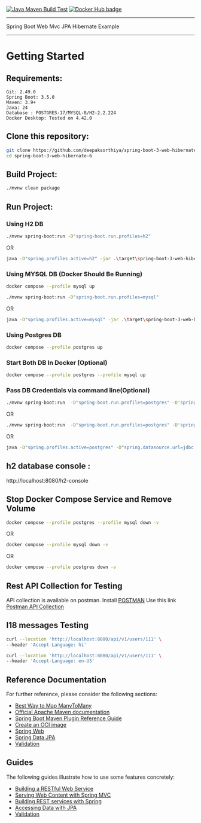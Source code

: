 [![Java Maven Build Test](https://github.com/deepaksorthiya/spring-boot-3-web-hibernate-6/actions/workflows/maven-build.yml/badge.svg)](https://github.com/deepaksorthiya/spring-boot-3-web-hibernate-6/actions/workflows/maven-build.yml)
[![Docker Hub badge][dockerhub-badge]][dockerhub]

[dockerhub-badge]: https://img.shields.io/docker/pulls/deepaksorthiya/spring-boot-3-web-hibernate-6

[dockerhub]: https://hub.docker.com/repository/docker/deepaksorthiya/spring-boot-3-web-hibernate-6

---

Spring Boot Web Mvc JPA Hibernate Example

---

# Getting Started

## Requirements:

```
Git: 2.49.0
Spring Boot: 3.5.0
Maven: 3.9+
Java: 24
Database : POSTGRES-17/MYSQL-8/H2-2.2.224
Docker Desktop: Tested on 4.42.0
```

## Clone this repository:

```bash
git clone https://github.com/deepaksorthiya/spring-boot-3-web-hibernate-6.git
cd spring-boot-3-web-hibernate-6
```

## Build Project:

```bash
./mvnw clean package
```

## Run Project:

### Using H2 DB

```bash
./mvnw spring-boot:run -D"spring-boot.run.profiles=h2"
```

OR

```bash
java -D"spring.profiles.active=h2" -jar .\target\spring-boot-3-web-hibernate-6-0.0.1-SNAPSHOT.jar
```

### Using MYSQL DB (Docker Should Be Running)

```bash
docker compose --profile mysql up
```

```bash
./mvnw spring-boot:run -D"spring-boot.run.profiles=mysql"
```

OR

```bash
java -D"spring.profiles.active=mysql" -jar .\target\spring-boot-3-web-hibernate-6-0.0.1-SNAPSHOT.jar
```

### Using Postgres DB

```bash
docker compose --profile postgres up
```

### Start Both DB In Docker (Optional)

```bash
docker compose --profile postgres --profile mysql up
```

### Pass DB Credentials via command line(Optional)

```bash
./mvnw spring-boot:run  -D"spring-boot.run.profiles=postgres" -D'spring-boot.run.arguments="--spring.datasource.url=jdbc:postgresql://localhost:5432/testdb --spring.datasource.username=postgres --spring.datasource.password=postgres"'
```

OR

```bash
./mvnw spring-boot:run  -D"spring-boot.run.profiles=postgres" -D'spring-boot.run.jvmArguments="-Dspring.datasource.url=jdbc:postgresql://localhost:5432/testdb -Dspring.datasource.username=postgres -Dspring.datasource.password=postgres"'
```

OR

```bash
java -D"spring.profiles.active=postgres" -D"spring.datasource.url=jdbc:postgresql://localhost:5432/testdb" -D"spring.datasource.username=postgres" -D"spring.datasource.password=postgres" -jar .\target\spring-boot-3-web-hibernate-6-0.0.1-SNAPSHOT.jar
```

## h2 database console :

http://localhost:8080/h2-console

## Stop Docker Compose Service and Remove Volume

```bash
docker compose --profile postgres --profile mysql down -v
```

OR

```bash
docker compose --profile mysql down -v
```

OR

```bash
docker compose --profile postgres down -v
```

## Rest API Collection for Testing

API collection is available on postman. Install [POSTMAN](https://www.postman.com/downloads/) Use this link
[Postman API Collection](https://www.postman.com/deepaksorthiya/workspace/public-ws/collection/12463530-3a20e484-549d-4561-a11b-ef5d40b7fd3f?action=share&creator=12463530&active-environment=12463530-55c10ebe-548f-4c1b-a5ec-4d4ed996c033)

## I18 messages Testing

```bash
curl --location 'http://localhost:8080/api/v1/users/111' \
--header 'Accept-Language: hi'
```

```bash
curl --location 'http://localhost:8080/api/v1/users/111' \
--header 'Accept-Language: en-US'
```

## Reference Documentation

For further reference, please consider the following sections:

* [Best Way to Map ManyToMany](https://vladmihalcea.com/the-best-way-to-use-the-manytomany-annotation-with-jpa-and-hibernate/)
* [Official Apache Maven documentation](https://maven.apache.org/guides/index.html)
* [Spring Boot Maven Plugin Reference Guide](https://docs.spring.io/spring-boot/docs/current/maven-plugin/reference/html/)
* [Create an OCI image](https://docs.spring.io/spring-boot/docs/current/maven-plugin/reference/html/#build-image)
* [Spring Web](https://docs.spring.io/spring-boot/docs/current/reference/htmlsingle/index.html#web)
* [Spring Data JPA](https://docs.spring.io/spring-boot/docs/current/reference/htmlsingle/index.html#data.sql.jpa-and-spring-data)
* [Validation](https://docs.spring.io/spring-boot/docs/current/reference/htmlsingle/index.html#io.validation)

## Guides

The following guides illustrate how to use some features concretely:

* [Building a RESTful Web Service](https://spring.io/guides/gs/rest-service/)
* [Serving Web Content with Spring MVC](https://spring.io/guides/gs/serving-web-content/)
* [Building REST services with Spring](https://spring.io/guides/tutorials/rest/)
* [Accessing Data with JPA](https://spring.io/guides/gs/accessing-data-jpa/)
* [Validation](https://spring.io/guides/gs/validating-form-input/)

